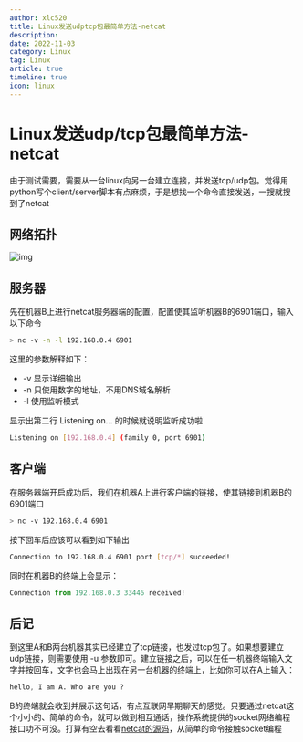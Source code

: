 ```yaml
---
author: xlc520
title: Linux发送udptcp包最简单方法-netcat
description: 
date: 2022-11-03
category: Linux
tag: Linux
article: true
timeline: true
icon: linux
---
```


# Linux发送udp/tcp包最简单方法-netcat

由于测试需要，需要从一台linux向另一台建立连接，并发送tcp/udp包。觉得用python写个client/server脚本有点麻烦，于是想找一个命令直接发送，一搜就搜到了netcat

## 网络拓扑

![img](https://static.linch.eu.org/blogImage/a2ae9f6f67a64c6587f07caffddca26b.png)

##  服务器

先在机器B上进行netcat服务器端的配置，配置使其监听机器B的6901端口，输入以下命令

```bash
> nc -v -n -l 192.168.0.4 6901
```

这里的参数解释如下：

- -v 显示详细输出
- -n 只使用数字的地址，不用DNS域名解析
- -l 使用监听模式

显示出第二行 Listening on... 的时候就说明监听成功啦

```bash
Listening on [192.168.0.4] (family 0, port 6901)
```

## 客户端

在服务器端开启成功后，我们在机器A上进行客户端的链接，使其链接到机器B的6901端口

```bash
> nc -v 192.168.0.4 6901
```

按下回车后应该可以看到如下输出

```bash
Connection to 192.168.0.4 6901 port [tcp/*] succeeded!
```

同时在机器B的终端上会显示：

```typescript
Connection from 192.168.0.3 33446 received!
```

## 后记

到这里A和B两台机器其实已经建立了tcp链接，也发过tcp包了。如果想要建立udp链接，则需要使用 -u 参数即可。建立链接之后，可以在任一机器终端输入文字并按回车，文字也会马上出现在另一台机器的终端上，比如你可以在A上输入：

```css
hello, I am A. Who are you ?
```

B的终端就会收到并展示这句话，有点互联网早期聊天的感觉。只要通过netcat这个小小的、简单的命令，就可以做到相互通话，操作系统提供的socket网络编程接口功不可没。打算有空去看看[netcat的源码](https://github.com/openbsd/src/blob/master/usr.bin/nc/netcat.c)，从简单的命令接触socket编程